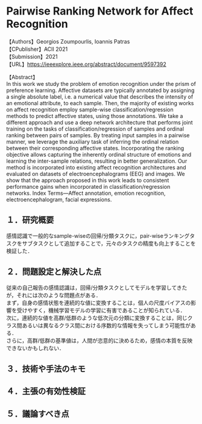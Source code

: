 # Pairwise Ranking Network for Affect Recognition

【Authors】Georgios Zoumpourlis, Ioannis Patras  
【CPublisher】ACII 2021  
【Submission】2021  
【URL】https://ieeexplore.ieee.org/abstract/document/9597392  

【Abstract】  
In this work we study the problem of emotion recognition under the prism of preference learning. Affective datasets are typically annotated by assigning a single absolute label, i.e. a numerical value that describes the intensity of an emotional attribute, to each sample. Then, the majority of existing works on affect recognition employ sample-wise classification/regression methods to predict affective states, using those annotations. We take a different approach and use a deep network architecture that performs joint training on the tasks of classification/regression of samples and ordinal ranking between pairs of samples. By treating input samples in a pairwise manner, we leverage the auxiliary task of inferring the ordinal relation between their corresponding affective states. Incorporating the ranking objective allows capturing the inherently ordinal structure of emotions and learning the inter-sample relations, resulting in better generalization. Our method is incorporated into existing affect recognition architectures and evaluated on datasets of electroencephalograms (EEG) and images. We show that the approach proposed in this work leads to consistent performance gains when incorporated in classification/regression networks. Index Terms—Affect annotation, emotion recognition, electroencephalogram, facial expressions.  

## １．研究概要  
感情認識で一般的なsample-wiseの回帰/分類タスクに，pair-wiseランキングタスクをサブタスクとして追加することで，元々のタスクの精度も向上することを検証した．

## ２．問題設定と解決した点  
従来の自己報告の感情認識は，回帰/分類タスクとしてモデルを学習してきたが，それには次のような問題点がある．  
まず，自身の感情状態を連続的な値に変換することは，個人の尺度バイアスの影響を受けやすく，機械学習モデルの学習に有害であることが知られている．  
次に，連続的な値を高群/低群のような低次元の分類に変換することは，同じクラス間あるいは異なるクラス間における序数的な情報を失ってしまう可能性がある．  
さらに，高群/低群の基準値は，人間が恣意的に決めるため，感情の本質を反映できないかもしれない．

## ３．技術や手法のキモ

## ４．主張の有効性検証

## ５．議論すべき点
